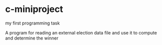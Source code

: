 # c-miniproject
my first programming task


A program for reading an external election data file and use it to compute and determine the winner



